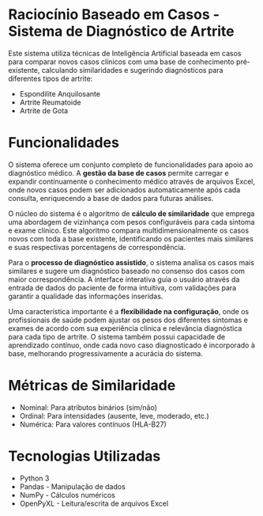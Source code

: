 # Raciocínio Baseado em Casos - Sistema de Diagnóstico de Artrite
Este sistema utiliza técnicas de Inteligência Artificial baseada em casos para comparar novos casos clínicos com uma base de conhecimento pré-existente, calculando similaridades e sugerindo diagnósticos para diferentes tipos de artrite:
- Espondilite Anquilosante
- Artrite Reumatoide
- Artrite de Gota

# Funcionalidades
O sistema oferece um conjunto completo de funcionalidades para apoio ao diagnóstico médico. A **gestão da base de casos** permite carregar e expandir continuamente o conhecimento médico através de arquivos Excel, onde novos casos podem ser adicionados automaticamente após cada consulta, enriquecendo a base de dados para futuras análises.

O núcleo do sistema é o algoritmo de **cálculo de similaridade** que emprega uma abordagem de vizinhança com pesos configuráveis para cada sintoma e exame clínico. Este algoritmo compara multidimensionalmente os casos novos com toda a base existente, identificando os pacientes mais similares e suas respectivas porcentagens de correspondência.

Para o **processo de diagnóstico assistido**, o sistema analisa os casos mais similares e sugere um diagnóstico baseado no consenso dos casos com maior correspondência. A interface interativa guia o usuário através da entrada de dados do paciente de forma intuitiva, com validações para garantir a qualidade das informações inseridas.

Uma característica importante é a **flexibilidade na configuração**, onde os profissionais de saúde podem ajustar os pesos dos diferentes sintomas e exames de acordo com sua experiência clínica e relevância diagnóstica para cada tipo de artrite. O sistema também possui capacidade de aprendizado contínuo, onde cada novo caso diagnosticado é incorporado à base, melhorando progressivamente a acurácia do sistema.

# Métricas de Similaridade
- Nominal: Para atributos binários (sim/não)
- Ordinal: Para intensidades (ausente, leve, moderado, etc.)
- Numérica: Para valores contínuos (HLA-B27)

# Tecnologias Utilizadas
- Python 3
- Pandas - Manipulação de dados
- NumPy - Cálculos numéricos
- OpenPyXL - Leitura/escrita de arquivos Excel
